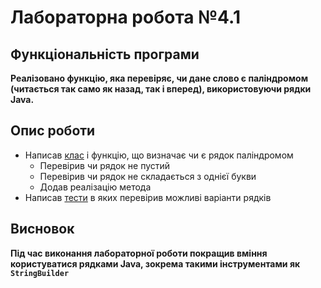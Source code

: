 # Лабораторна робота №4.1

## Функціональність програми

**Реалізовано функцію, яка перевіряє, чи дане слово є паліндромом (читається так само як назад, так і вперед),
використовуючи рядки Java.**

## Опис роботи

- Написав [клас] і функцію, що визначає чи є рядок паліндромом
  - Перевірив чи рядок не пустий
  - Перевірив чи рядок не складається з однієї букви
  - Додав реалізацію метода
- Написав [тести] в яких перевірив можливі варіанти рядків

## Висновок

**Під час виконання лабораторної роботи покращив вміння користуватися рядками Java, зокрема такими інструментами як `StringBuilder`**

[тести]: ../test/java/PalindromeTest.java
[клас]: ./java/org/example/Palindrome.java